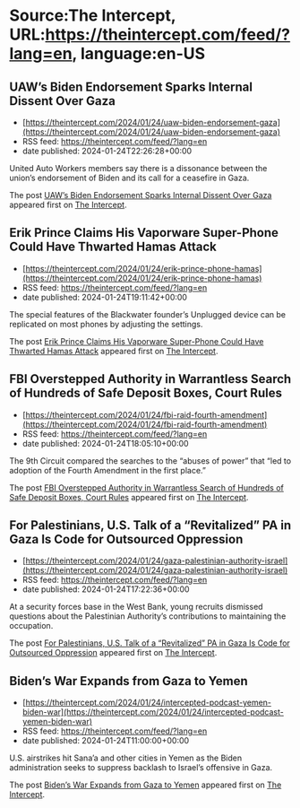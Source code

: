 # Source:The Intercept, URL:https://theintercept.com/feed/?lang=en, language:en-US

## UAW’s Biden Endorsement Sparks Internal Dissent Over Gaza
 - [https://theintercept.com/2024/01/24/uaw-biden-endorsement-gaza](https://theintercept.com/2024/01/24/uaw-biden-endorsement-gaza)
 - RSS feed: https://theintercept.com/feed/?lang=en
 - date published: 2024-01-24T22:26:28+00:00

<p>United Auto Workers members say there is a dissonance between the union’s endorsement of Biden and its call for a ceasefire in Gaza. </p>
<p>The post <a href="https://theintercept.com/2024/01/24/uaw-biden-endorsement-gaza/">UAW’s Biden Endorsement Sparks Internal Dissent Over Gaza</a> appeared first on <a href="https://theintercept.com">The Intercept</a>.</p>

## Erik Prince Claims His Vaporware Super-Phone Could Have Thwarted Hamas Attack
 - [https://theintercept.com/2024/01/24/erik-prince-phone-hamas](https://theintercept.com/2024/01/24/erik-prince-phone-hamas)
 - RSS feed: https://theintercept.com/feed/?lang=en
 - date published: 2024-01-24T19:11:42+00:00

<p>The special features of the Blackwater founder’s Unplugged device can be replicated on most phones by adjusting the settings.</p>
<p>The post <a href="https://theintercept.com/2024/01/24/erik-prince-phone-hamas/">Erik Prince Claims His Vaporware Super-Phone Could Have Thwarted Hamas Attack</a> appeared first on <a href="https://theintercept.com">The Intercept</a>.</p>

## FBI Overstepped Authority in Warrantless Search of Hundreds of Safe Deposit Boxes, Court Rules
 - [https://theintercept.com/2024/01/24/fbi-raid-fourth-amendment](https://theintercept.com/2024/01/24/fbi-raid-fourth-amendment)
 - RSS feed: https://theintercept.com/feed/?lang=en
 - date published: 2024-01-24T18:05:10+00:00

<p>The 9th Circuit compared the searches to the “abuses of power” that “led to adoption of the Fourth Amendment in the first place.”</p>
<p>The post <a href="https://theintercept.com/2024/01/24/fbi-raid-fourth-amendment/">FBI Overstepped Authority in Warrantless Search of Hundreds of Safe Deposit Boxes, Court Rules</a> appeared first on <a href="https://theintercept.com">The Intercept</a>.</p>

## For Palestinians, U.S. Talk of a “Revitalized” PA in Gaza Is Code for Outsourced Oppression
 - [https://theintercept.com/2024/01/24/gaza-palestinian-authority-israel](https://theintercept.com/2024/01/24/gaza-palestinian-authority-israel)
 - RSS feed: https://theintercept.com/feed/?lang=en
 - date published: 2024-01-24T17:22:36+00:00

<p>At a security forces base in the West Bank, young recruits dismissed questions about the Palestinian Authority’s contributions to maintaining the occupation.</p>
<p>The post <a href="https://theintercept.com/2024/01/24/gaza-palestinian-authority-israel/">For Palestinians, U.S. Talk of a “Revitalized” PA in Gaza Is Code for Outsourced Oppression</a> appeared first on <a href="https://theintercept.com">The Intercept</a>.</p>

## Biden’s War Expands from Gaza to Yemen
 - [https://theintercept.com/2024/01/24/intercepted-podcast-yemen-biden-war](https://theintercept.com/2024/01/24/intercepted-podcast-yemen-biden-war)
 - RSS feed: https://theintercept.com/feed/?lang=en
 - date published: 2024-01-24T11:00:00+00:00

<p>U.S. airstrikes hit Sana’a and other cities in Yemen as the Biden administration seeks to suppress backlash to Israel’s offensive in Gaza.</p>
<p>The post <a href="https://theintercept.com/2024/01/24/intercepted-podcast-yemen-biden-war/">Biden’s War Expands from Gaza to Yemen</a> appeared first on <a href="https://theintercept.com">The Intercept</a>.</p>

